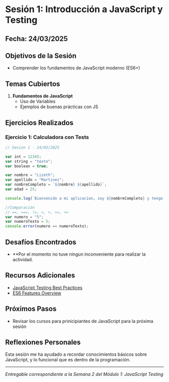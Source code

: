 # Sesión 1: Introducción a JavaScript y Testing

## Fecha: 24/03/2025

## Objetivos de la Sesión

- Comprender los fundamentos de JavaScript moderno (ES6+)

## Temas Cubiertos

1. **Fundamentos de JavaScript**
   - Uso de Variables
   - Ejemplos de buenas prácticas con JS


## Ejercicios Realizados

### Ejercicio 1: Calculadora con Tests

```javascript
// Sesion 1 - 24/03/2025

var int = 12345;
var string = "texto";
var boolean = true;

var nombre = "Lizeth";
var apellido = "Martinez";
var nombreCompleto = `${nombre} ${apellido}`;
var edad = 25;

console.log(`Bienvenido a mi aplicacion, soy ${nombreCompleto} y tengo ${edad} años.`)

//Comparación
// ==, ===, !=, <, >, >=, <=
var numero = "5";
var numeroTexto = 5;
console.error(numero == numeroTexto);
```


## Desafíos Encontrados

- **Por el momento no tuve ningun inconveniente para realizar la actividad.

## Recursos Adicionales

- [JavaScript Testing Best Practices](https://github.com/goldbergyoni/javascript-testing-best-practices)
- [ES6 Features Overview](https://github.com/lukehoban/es6features)

## Próximos Pasos

- Revisar los cursos para prinicipiantes de JavaScript para la próxima sesión

## Reflexiones Personales

Esta sesión me ha ayudado a recordar conocimientos básicos sobre JavaScript, y lo funcional que es dentro de la programación.

---

*Entregable correspondiente a la Semana 2 del Módulo 1: JavaScript Testing*
